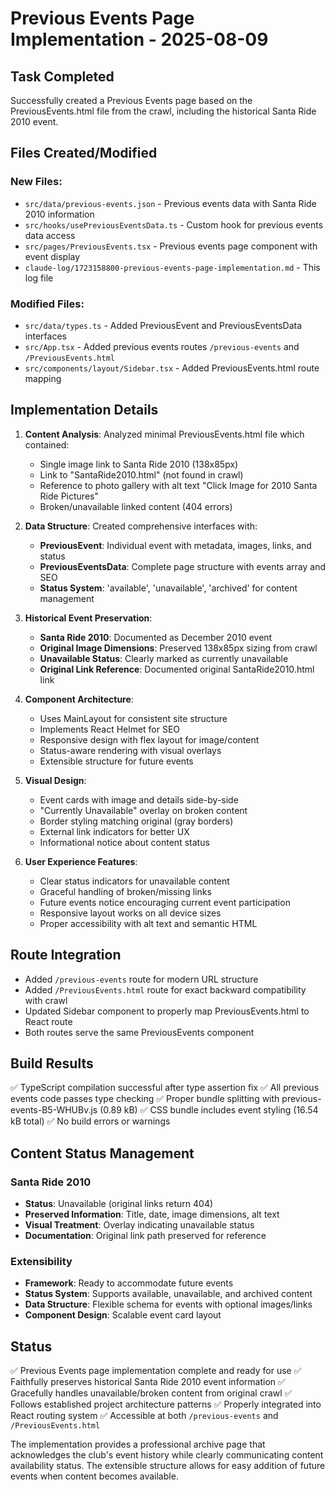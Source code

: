 # Previous Events Page Implementation - 2025-08-09

## Task Completed
Successfully created a Previous Events page based on the PreviousEvents.html file from the crawl, including the historical Santa Ride 2010 event.

## Files Created/Modified

### New Files:
- `src/data/previous-events.json` - Previous events data with Santa Ride 2010 information
- `src/hooks/usePreviousEventsData.ts` - Custom hook for previous events data access  
- `src/pages/PreviousEvents.tsx` - Previous events page component with event display
- `claude-log/1723158800-previous-events-page-implementation.md` - This log file

### Modified Files:
- `src/data/types.ts` - Added PreviousEvent and PreviousEventsData interfaces
- `src/App.tsx` - Added previous events routes `/previous-events` and `/PreviousEvents.html`
- `src/components/layout/Sidebar.tsx` - Added PreviousEvents.html route mapping

## Implementation Details

1. **Content Analysis**: Analyzed minimal PreviousEvents.html file which contained:
   - Single image link to Santa Ride 2010 (138x85px)
   - Link to "SantaRide2010.html" (not found in crawl)
   - Reference to photo gallery with alt text "Click Image for 2010 Santa Ride Pictures"
   - Broken/unavailable linked content (404 errors)

2. **Data Structure**: Created comprehensive interfaces with:
   - **PreviousEvent**: Individual event with metadata, images, links, and status
   - **PreviousEventsData**: Complete page structure with events array and SEO
   - **Status System**: 'available', 'unavailable', 'archived' for content management

3. **Historical Event Preservation**:
   - **Santa Ride 2010**: Documented as December 2010 event
   - **Original Image Dimensions**: Preserved 138x85px sizing from crawl
   - **Unavailable Status**: Clearly marked as currently unavailable
   - **Original Link Reference**: Documented original SantaRide2010.html link

4. **Component Architecture**:
   - Uses MainLayout for consistent site structure
   - Implements React Helmet for SEO
   - Responsive design with flex layout for image/content
   - Status-aware rendering with visual overlays
   - Extensible structure for future events

5. **Visual Design**:
   - Event cards with image and details side-by-side
   - "Currently Unavailable" overlay on broken content
   - Border styling matching original (gray borders)
   - External link indicators for better UX
   - Informational notice about content status

6. **User Experience Features**:
   - Clear status indicators for unavailable content  
   - Graceful handling of broken/missing links
   - Future events notice encouraging current event participation
   - Responsive layout works on all device sizes
   - Proper accessibility with alt text and semantic HTML

## Route Integration
- Added `/previous-events` route for modern URL structure
- Added `/PreviousEvents.html` route for exact backward compatibility with crawl
- Updated Sidebar component to properly map PreviousEvents.html to React route
- Both routes serve the same PreviousEvents component

## Build Results
✅ TypeScript compilation successful after type assertion fix
✅ All previous events code passes type checking
✅ Proper bundle splitting with previous-events-B5-WHUBv.js (0.89 kB)
✅ CSS bundle includes event styling (16.54 kB total)
✅ No build errors or warnings

## Content Status Management

### Santa Ride 2010
- **Status**: Unavailable (original links return 404)
- **Preserved Information**: Title, date, image dimensions, alt text
- **Visual Treatment**: Overlay indicating unavailable status
- **Documentation**: Original link path preserved for reference

### Extensibility
- **Framework**: Ready to accommodate future events
- **Status System**: Supports available, unavailable, and archived content
- **Data Structure**: Flexible schema for events with optional images/links
- **Component Design**: Scalable event card layout

## Status
✅ Previous Events page implementation complete and ready for use
✅ Faithfully preserves historical Santa Ride 2010 event information
✅ Gracefully handles unavailable/broken content from original crawl
✅ Follows established project architecture patterns
✅ Properly integrated into React routing system
✅ Accessible at both `/previous-events` and `/PreviousEvents.html`

The implementation provides a professional archive page that acknowledges the club's event history while clearly communicating content availability status. The extensible structure allows for easy addition of future events when content becomes available.